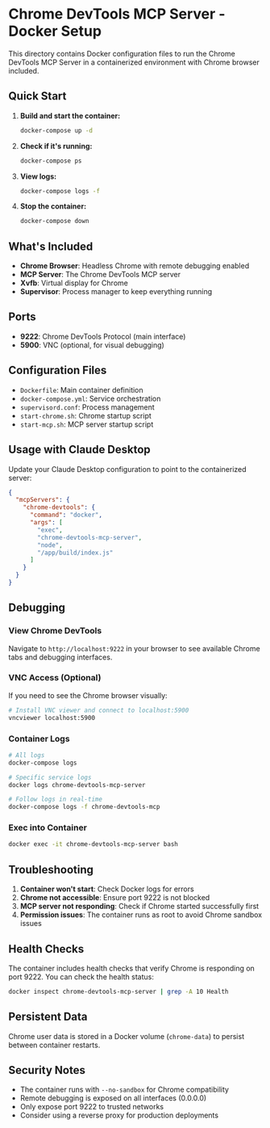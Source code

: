 # Chrome DevTools MCP Server - Docker Setup

This directory contains Docker configuration files to run the Chrome DevTools MCP Server in a containerized environment with Chrome browser included.

## Quick Start

1. **Build and start the container:**

   ```bash
   docker-compose up -d
   ```

2. **Check if it's running:**

   ```bash
   docker-compose ps
   ```

3. **View logs:**

   ```bash
   docker-compose logs -f
   ```

4. **Stop the container:**
   ```bash
   docker-compose down
   ```

## What's Included

- **Chrome Browser**: Headless Chrome with remote debugging enabled
- **MCP Server**: The Chrome DevTools MCP server
- **Xvfb**: Virtual display for Chrome
- **Supervisor**: Process manager to keep everything running

## Ports

- **9222**: Chrome DevTools Protocol (main interface)
- **5900**: VNC (optional, for visual debugging)

## Configuration Files

- `Dockerfile`: Main container definition
- `docker-compose.yml`: Service orchestration
- `supervisord.conf`: Process management
- `start-chrome.sh`: Chrome startup script
- `start-mcp.sh`: MCP server startup script

## Usage with Claude Desktop

Update your Claude Desktop configuration to point to the containerized server:

```json
{
  "mcpServers": {
    "chrome-devtools": {
      "command": "docker",
      "args": [
        "exec",
        "chrome-devtools-mcp-server",
        "node",
        "/app/build/index.js"
      ]
    }
  }
}
```

## Debugging

### View Chrome DevTools

Navigate to `http://localhost:9222` in your browser to see available Chrome tabs and debugging interfaces.

### VNC Access (Optional)

If you need to see the Chrome browser visually:

```bash
# Install VNC viewer and connect to localhost:5900
vncviewer localhost:5900
```

### Container Logs

```bash
# All logs
docker-compose logs

# Specific service logs
docker logs chrome-devtools-mcp-server

# Follow logs in real-time
docker-compose logs -f chrome-devtools-mcp
```

### Exec into Container

```bash
docker exec -it chrome-devtools-mcp-server bash
```

## Troubleshooting

1. **Container won't start**: Check Docker logs for errors
2. **Chrome not accessible**: Ensure port 9222 is not blocked
3. **MCP server not responding**: Check if Chrome started successfully first
4. **Permission issues**: The container runs as root to avoid Chrome sandbox issues

## Health Checks

The container includes health checks that verify Chrome is responding on port 9222. You can check the health status:

```bash
docker inspect chrome-devtools-mcp-server | grep -A 10 Health
```

## Persistent Data

Chrome user data is stored in a Docker volume (`chrome-data`) to persist between container restarts.

## Security Notes

- The container runs with `--no-sandbox` for Chrome compatibility
- Remote debugging is exposed on all interfaces (0.0.0.0)
- Only expose port 9222 to trusted networks
- Consider using a reverse proxy for production deployments
